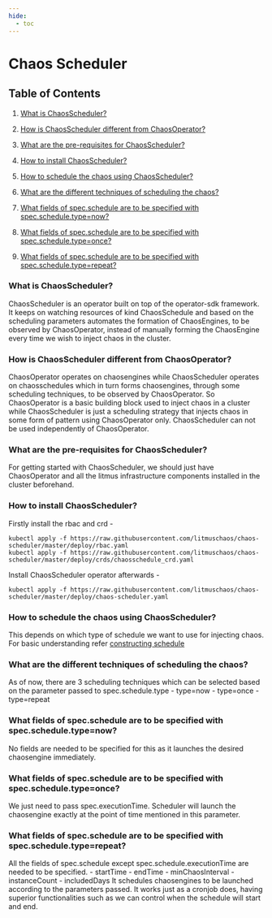 ```yaml
---
hide:
  - toc
---
```

# Chaos Scheduler

## Table of Contents

1. [What is ChaosScheduler?](#what-is-chaosscheduler)

1. [How is ChaosScheduler different from ChaosOperator?](#how-is-chaosscheduler-different-from-chaosoperator)

1. [What are the pre-requisites for ChaosScheduler?](#what-are-the-pre-requisites-for-chaosscheduler)

1. [How to install ChaosScheduler?](#how-to-install-chaosscheduler)

1. [How to schedule the chaos using ChaosScheduler?](#how-to-schedule-the-chaos-using-chaosscheduler)

1. [What are the different techniques of scheduling the chaos?](#what-are-the-different-techniques-of-scheduling-the-chaos)

1. [What fields of spec.schedule are to be specified with spec.schedule.type=now?](#what-fields-of-specschedule-are-to-be-specified-with-specscheduletypenow)

1. [What fields of spec.schedule are to be specified with spec.schedule.type=once?](#what-fields-of-specschedule-are-to-be-specified-with-specscheduletypeonce)

1. [What fields of spec.schedule are to be specified with spec.schedule.type=repeat?](#what-fields-of-specschedule-are-to-be-specified-with-specscheduletyperepeat)

### What is ChaosScheduler?

ChaosScheduler is an operator built on top of the operator-sdk framework. It keeps on watching resources of kind ChaosSchedule and based on the scheduling parameters automates the formation of ChaosEngines, to be observed by ChaosOperator, instead of manually forming the ChaosEngine every time we wish to inject chaos in the cluster.

### How is ChaosScheduler different from ChaosOperator?

ChaosOperator operates on chaosengines while ChaosScheduler operates on chaosschedules which in turn forms chaosengines, through some scheduling techniques, to be observed by ChaosOperator. So ChaosOperator is a basic building block used to inject chaos in a cluster while ChaosScheduler is just a scheduling strategy that injects chaos in some form of pattern using ChaosOperator only. ChaosScheduler can not be used independently of ChaosOperator.

### What are the pre-requisites for ChaosScheduler?

For getting started with ChaosScheduler, we should just have ChaosOperator and all the litmus infrastructure components installed in the cluster beforehand.

### How to install ChaosScheduler?

Firstly install the rbac and crd -
```
kubectl apply -f https://raw.githubusercontent.com/litmuschaos/chaos-scheduler/master/deploy/rbac.yaml
kubectl apply -f https://raw.githubusercontent.com/litmuschaos/chaos-scheduler/master/deploy/crds/chaosschedule_crd.yaml
```

Install ChaosScheduler operator afterwards -
```
kubectl apply -f https://raw.githubusercontent.com/litmuschaos/chaos-scheduler/master/deploy/chaos-scheduler.yaml
```

### How to schedule the chaos using ChaosScheduler?

This depends on which type of schedule we want to use for injecting chaos. For basic understanding refer [constructing schedule](https://docs.litmuschaos.io/docs/scheduling/)

### What are the different techniques of scheduling the chaos?

As of now, there are 3 scheduling techniques which can be selected based on the parameter passed to spec.schedule.type
    - type=now
    - type=once
    - type=repeat

### What fields of spec.schedule are to be specified with spec.schedule.type=now?

No fields are needed to be specified for this as it launches the desired chaosengine immediately.

### What fields of spec.schedule are to be specified with spec.schedule.type=once?

We just need to pass spec.executionTime. Scheduler will launch the chaosengine exactly at the point of time mentioned in this parameter.

### What fields of spec.schedule are to be specified with spec.schedule.type=repeat?

All the fields of spec.schedule except spec.schedule.executionTime are needed to be specified.
    - startTime
    - endTime
    - minChaosInterval
    - instanceCount
    - includedDays
It schedules chaosengines to be launched according to the parameters passed. It works just as a cronjob does, having superior functionalities such as we can control when the schedule will start and end.
